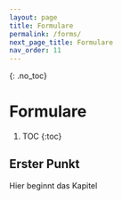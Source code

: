 ```yaml
---
layout: page
title: Formulare
permalink: /forms/
next_page_title: Formulare
nav_order: 11
---
```


{: .no_toc}
# Formulare

1. TOC
{:toc}

## Erster Punkt 

Hier beginnt das Kapitel